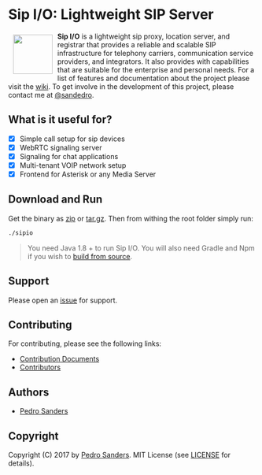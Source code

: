 # Sip I/O: Lightweight SIP Server

<a href="https://github.com/psanders/sipio"><img src="https://raw.githubusercontent.com/wiki/psanders/sipio/images/logo.png" align="left" hspace="10" vspace="5" width="80"></a>

**Sip I/O** is a lightweight sip proxy, location server, and registrar that provides a reliable and scalable SIP infrastructure for telephony carriers, communication service providers, and integrators. It also provides with capabilities that are suitable for the enterprise and personal needs. For a list of features and documentation about the project please visit the [wiki](https://github.com/psanders/sip.io/wiki/Home). To get involve in the development of this project, please contact me at [@sandedro](https://twitter.com/sandedro).

## What is it useful for?

- [x] Simple call setup for sip devices
- [x] WebRTC signaling server
- [x] Signaling for chat applications
- [x] Multi-tenant VOIP network setup
- [x] Frontend for Asterisk or any Media Server

## Download and Run

Get the binary as [zip](https://github.com/psanders/sipio/releases/download/1.0.0-M1/sipio.1.0.0-M1.zip) or [tar.gz](https://github.com/psanders/sipio/releases/download/1.0.0-M1/sipio.1.0.0-M1.tar.gz). Then from withing the root folder simply run:

```bash
./sipio
```

> You need Java 1.8 + to run Sip I/O. You will also need Gradle and Npm if you wish to [build from source](https://github.com/psanders/sipio/wiki/Installing-and-Running-the-Server).

## Support

Please open an [issue](https://github.com/psanders/sipio/issues) for support.

## Contributing

For contributing, please see the following links:

 - [Contribution Documents](https://github.com/psanders/sipio/blob/master/CONTRIBUTING.md)
 - [Contributors](https://github.com/psanders/sipio/graphs/contributors)

## Authors
 - [Pedro Sanders](https://github.com/psanders)

## Copyright
Copyright (C) 2017 by [Pedro Sanders](https://github.com/psanders). MIT License (see [LICENSE](https://github.com/psanders/sipio/blob/master/LICENSE) for details).
